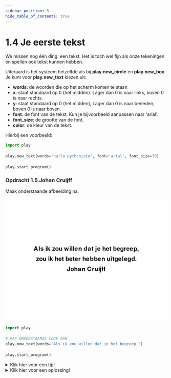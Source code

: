 ```yaml
---
sidebar_position: 5
hide_table_of_contents: true
---
```


# 1.4 Je eerste tekst
We missen nog één ding: een tekst. Het is toch wel fijn als onze tekeningen en spellen ook tekst kunnen hebben.

Uiteraard is het systeem hetzelfde als bij **play.new_circle** en **play.new_box**.
Je kunt voor **play.new_text** kiezen uit:
- **words**: de woorden die op het scherm komen te staan
- **x**: staat standaard op 0 (het midden). Lager dan 0 is naar links, boven 0 is naar rechts.
- **y**: staat standaard op 0 (het midden), Lager dan 0 is naar beneden, boven 0 is naar boven.
- **font**: de font van de tekst. Kun je bijvoorbeeld aanpassen naar 'arial'.
- **font_size**: de grootte van de font.
- **color**: de kleur van de tekst.

Hierbij een voorbeeld:

```python
import play

play.new_text(words='hallo pythonista', font='arial', font_size=30)

play.start_program()
```

### Opdracht 1.5 Johan Cruijff

Maak onderstaande afbeelding na.

![cruijff](cruijff.png)

```python
import play

# PAS ONDERSTAANDE CODE AAN
play.new_text(words='Als ik zou willen dat je het begreep,')

play.start_program()
```

<details>
    <summary>Klik hier voor een tip!</summary>

Het zijn drie **play.new_text** aanroepen en we gebruiken 'arial' als font.
De font_size is 40.

</details> 

<details>
    <summary>Klik hier voor een oplossing!</summary>

```python
import play

play.new_text(words='Als ik zou willen dat je het begreep,', y=100, font='arial', font_size=40)
play.new_text(words='zou ik het beter hebben uitgelegd', y=0, font='arial', font_size=40)
play.new_text(words='Johan Cruijff', y=-100, font='arial', font_size=40)

play.start_program()
```

</details>







